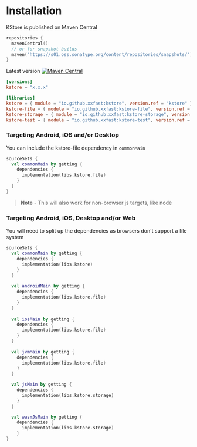 # Installation

KStore is published on Maven Central
```kotlin
repositories { 
  mavenCentral()
  // or for snapshot builds
  maven("https://s01.oss.sonatype.org/content/repositories/snapshots/")
}
```

Latest version [![Maven Central](https://img.shields.io/maven-central/v/io.github.xxfast/kstore?color=blue)](https://search.maven.org/search?q=g:io.github.xxfast)

```toml
[versions]
kstore = "x.x.x" 

[libraries]
kstore = { module = "io.github.xxfast:kstore", version.ref = "kstore" }
kstore-file = { module = "io.github.xxfast:kstore-file", version.ref = "kstore" }
kstore-storage = { module = "io.github.xxfast:kstore-storage", version.ref = "kstore" }
kstore-test = { module = "io.github.xxfast:kstore-test", version.ref = "kstore" }
```

### Targeting Android, iOS and/or Desktop 

You can include the kstore-file dependency in `commonMain`
```kotlin
sourceSets {
  val commonMain by getting {
    dependencies {
      implementation(libs.kstore.file)
    }
  }
}
```

> **Note** -  This will also work for non-browser js targets, like node

### Targeting Android, iOS, Desktop and/or Web

You will need to split up the dependencies as browsers don't support a file system
```kotlin
sourceSets {
  val commonMain by getting {
    dependencies {
      implementation(libs.kstore)
    }
  }
  
  val androidMain by getting { 
    dependencies { 
      implementation(libs.kstore.file) 
    } 
  }
  
  val iosMain by getting { 
    dependencies { 
      implementation(libs.kstore.file) 
    } 
  }
  
  val jvmMain by getting { 
    dependencies { 
      implementation(libs.kstore.file) 
    } 
  }

  val jsMain by getting {
    dependencies {
      implementation(libs.kstore.storage)
    }
  }

  val wasmJsMain by getting {
    dependencies {
      implementation(libs.kstore.storage)
    }
}
```

